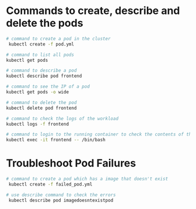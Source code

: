 # Commands to create, describe and delete the pods

```bash
# command to create a pod in the cluster
 kubectl create -f pod.yml
```

```bash
# command to list all pods 
kubectl get pods
```


```bash
# command to describe a pod
kubectl describe pod frontend
```

```bash
# command to see the IP of a pod
kubectl get pods -o wide
```

```bash
# command to delete the pod
kubectl delete pod frontend
```

```bash
# command to check the logs of the workload
kubectl logs -f frontend
```

```bash
# command to login to the running container to check the contents of the workload
kubectl exec -it frontend -- /bin/bash
```
# Troubleshoot Pod Failures

```bash
# command to create a pod which has a image that doesn't exist
 kubectl create -f failed_pod.yml
```

```bash
# use describe command to check the errors
 kubectl describe pod imagedoesntexistpod
```

